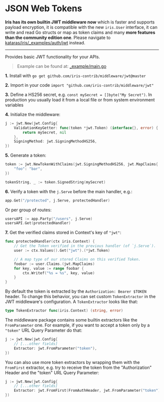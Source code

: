 # JSON Web Tokens

**Iris has its own builtin JWT middleware now** which is faster and supports payload encryption, it is compatible with the new `iris.User` interface, it can write and read Go structs or map as token claims and many **more features than the community edition one**. Please navigate to [kataras/iris/_examples/auth/jwt](https://github.com/kataras/iris/tree/master/_examples/auth/jwt) instead.

-----

Provides basic JWT functionality for your APIs.
> Example can be found at: [_example/main.go](https://github.com/iris-contrib/middleware/tree/master/jwt/_example/main.go)

**1.** Install with `go get github.com/iris-contrib/middleware/jwt@master`

**2.** Import in your code `import "github.com/iris-contrib/middleware/jwt"`

**3.** Define a HS256 secret, e.g. `const mySecret = []byte("My Secret")`. In production you usually load it from a local file or from system environment variables

**4.** Initialize the middleware:

```go
j := jwt.New(jwt.Config{
    ValidationKeyGetter: func(token *jwt.Token) (interface{}, error) {
        return mySecret, nil
    },
    SigningMethod: jwt.SigningMethodHS256,
})
```

**5.** Generate a token:

```go
token := jwt.NewTokenWithClaims(jwt.SigningMethodHS256, jwt.MapClaims{
    "foo": "bar",
})

tokenString, _ := token.SignedString(mySecret)
```

**6.** Verify a token with the `j.Serve` before the main handler, e.g.:

```go
app.Get("/protected", j.Serve, protectedHandler)
```

Or per group of routes:

```go
usersAPI := app.Party("/users", j.Serve)
usersAPI.Get(protectedHandler)
```

**7.** Get the verified claims stored in Context's key of `"jwt"`:

```go
func protectedHandler(ctx iris.Context) {
    // Get the Token verified in the previous handler (of `j.Serve`).
    user := ctx.Values().Get("jwt").(*jwt.Token)

    // A map type of our stored Claims on this verified Token.
	foobar := user.Claims.(jwt.MapClaims) 
	for key, value := range foobar {
		ctx.Writef("%s = %s", key, value)
	}
}
```

By default the token is extracted by the `Authorization: Bearer $TOKEN` header. To change this behavior, you can set custom `TokenExtractor` in the JWT middleware's configuration. A `TokenExtractor` looks like that:

```go
type TokenExtractor func(iris.Context) (string, error)
```

The middleware package contains some builtin extractors like the `FromParameter` one. For example, if you want to accept a token only by a `"token"` URL Query Parameter do that:

```go
j := jwt.New(jwt.Config{
    // [...other fields]
    Extractor: jwt.FromParameter("token"),
})
```

You can also use more token extractors by wrapping them with the `FromFirst` extractor, e.g. try to receive the token from the "Authorization" Header and the "token" URL Query Parameter:

```go
j := jwt.New(jwt.Config{
    // [...other fields]
    Extractor: jwt.FromFirst(FromAuthHeader, jwt.FromParameter("token")),
})
```